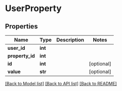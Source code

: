 # UserProperty

## Properties
Name | Type | Description | Notes
------------ | ------------- | ------------- | -------------
**user_id** | **int** |  | 
**property_id** | **int** |  | 
**id** | **int** |  | [optional] 
**value** | **str** |  | [optional] 

[[Back to Model list]](../README.md#documentation-for-models) [[Back to API list]](../README.md#documentation-for-api-endpoints) [[Back to README]](../README.md)


